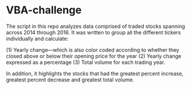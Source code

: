 # VBA-challenge
The script in this repo analyzes data comprised of traded stocks spanning across 2014 through 2016. It was written to group all the different tickers individually and calculate: 

(1) Yearly change—which is also color coded according to whether they closed above or below their opening price for the year 
(2) Yearly change expressed as a percentage
(3) Total volume for each trading year. 

In addition, it highlights the stocks that had the greatest percent increase, greatest percent decrease and greatest total volume. 
